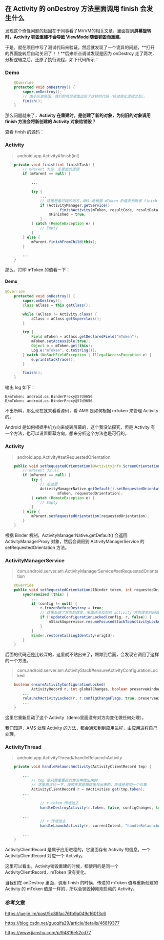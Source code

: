 ## 在 Activity 的 onDestroy 方法里面调用 finish 会发生什么

发现这个奇怪问题的起因在于同事看了MVVM的相关文章，里面提到**屏幕旋转时，Activity 销毁重建不会导致 ViewModel随着销毁而重建**。



于是，就在项目中写了测试代码来验证。然后就发现了一个诡异的问题，**打开的界面旋转后自动关闭了！！**后来断点调试发现是因为 onDestroy 走了两次，分析逻辑之后，还原了执行流程，如下代码所示：

### Demo

```java
    @Override
    protected void onDestroy() {
        super.onDestroy();
        // 由于历史原因，我们的项目里面出现了这样的代码（经过简化逻辑之后）。
        finish();
    }
```



那么问题就来了，**Activity 在重建时，是创建了新的对象，为何旧的对象调用 finish 方法会将新创建的 Activity 对象给销毁？**



查看 finish 的源码：

### Activity

> android.app.Activity#finish(int)

```java
    private void finish(int finishTask) {
        // mParent 为空，走里面的逻辑
        if (mParent == null) {
            
            ...

            try {
                ...
                // 这里是最可疑的地方，AMS 是根据 mToken 的值去判断该 finish 哪个 Activity    
                if (ActivityManager.getService()
                        .finishActivity(mToken, resultCode, resultData, finishTask)) {
                    mFinished = true;
                }
            } catch (RemoteException e) {
                // Empty
            }
        } else {
            mParent.finishFromChild(this);
        }

        ...
    }
```



那么，打印 mToken 的值看一下：

#### Demo

```java
@Override
    protected void onDestroy() {
        super.onDestroy();
        Class aClass = this.getClass();

        while (aClass != Activity.class) {
            aClass = aClass.getSuperclass();
        }

        try {
            Field mToken = aClass.getDeclaredField("mToken");
            mToken.setAccessible(true);
            Object o = mToken.get(this);
            Log.e("mToken", o.toString());
        } catch (NoSuchFieldException | IllegalAccessException e) {
            e.printStackTrace();
        }

        finish();
    }
```

输出 log 如下：

```shell
E/mToken: android.os.BinderProxy@57d9656
E/mToken: android.os.BinderProxy@57d9656
```

不出所料，那么现在就来看看源码，看 AMS 是如何根据 mToken 来管理 Activity 的。



Android 是如何根据手机方向来旋转屏幕的，这个我没法探究，但是 Activity 有一个方法，也可以设置屏幕方向，想来分析这个方法也是可行的。

### Activity

> android.app.Activity#setRequestedOrientation

```java
    public void setRequestedOrientation(@ActivityInfo.ScreenOrientation int requestedOrientation) {
        // mParent 为null
        if (mParent == null) {
            try {
                // 走这里
                ActivityManagerNative.getDefault().setRequestedOrientation(
                        mToken, requestedOrientation);
            } catch (RemoteException e) {
                // Empty
            }
        } else {
            mParent.setRequestedOrientation(requestedOrientation);
        }
    }
```

根据 Binder 机制，ActivityManagerNative.getDefault() 会返回 ActivityManagerProxy 对象，然后会调用到 ActivityManagerService 的 setRequestedOrientation 方法。

### ActivityManagerService

> com.android.server.am.ActivityManagerService#setRequestedOrientation

```java
    @Override
    public void setRequestedOrientation(IBinder token, int requestedOrientation) {
        synchronized (this) {
            ...
            if (config != null) {
                r.frozenBeforeDestroy = true;
                // 这里处理了方向的改变，里面还涉及到对 activity 方向改变的回调
                if (!updateConfigurationLocked(config, r, false)) {
                    mStackSupervisor.resumeFocusedStackTopActivityLocked();
                }
            }
            Binder.restoreCallingIdentity(origId);
        }
    }
```

后面的代码还是比较深的，这里就不贴出来了，跟踪到后面，会发现它调用了这样的一个方法。

> com.android.server.am.ActivityStack#ensureActivityConfigurationLocked

```java
    boolean ensureActivityConfigurationLocked(
            ActivityRecord r, int globalChanges, boolean preserveWindow) {
        ...
		relaunchActivityLocked(r, r.configChangeFlags, true, preserveWindow);
        ...
    }
```

这里它重新启动了这个 Activity（demo里面没有对方向变化做任何处理）。



我们知道，AMS 处理 Activity 的方法，都会通知到到应用进程，由应用进程自己处理。

### ActivityThread

> android.app.ActivityThread#handleRelaunchActivity

```java
    private void handleRelaunchActivity(ActivityClientRecord tmp) {
        
        ...
            // tmp 是从需要重启的集合中找出来的
            // 这里再次找一下，按照正常逻辑这里找出来的，应该还是同一个对象
            ActivityClientRecord r = mActivities.get(tmp.token);
        ...
        
            	// r.token 传递进去
                handleDestroyActivity(r.token, false, configChanges, true);
        
        ...
        		// r 传递进去
                handleLaunchActivity(r, currentIntent, "handleRelaunchActivity");
        
        ...
    }
```

ActivityClientRecord 是属于应用进程的，它里面存有 Activity 的信息。一个 ActivityClientRecord 对应一个 Activity。



这里可以看出，Activity销毁重建的时候，都使用的是同一个 ActivityClientRecord，mToken 没有变化。

当我们在 onDestroy 里面，调用 finish 的时候，传递的 mToken 值与重新创建的 Activity 的 mToken 值是一样的，所以会销毁掉刚刚启动的 Activity。



### 参考文章

<https://juejin.im/post/5c88fac76fb9a049c16013c6>

<https://blog.csdn.net/guoqifa29/article/details/46819377>

<https://www.jianshu.com/p/94816e52cd77>

